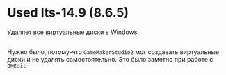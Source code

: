 # Used lts-14.9 (8.6.5)
Удаляет все виртуальные диски в Windows. 
##
Нужно было, потому-что `GameMakerStudio2` мог создавать виртуальные диски и не удалять самостоятельно.
Это было заметно при работе с `GMEdit`
